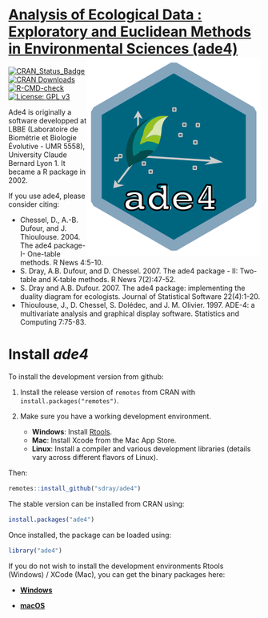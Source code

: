 # [Analysis of Ecological Data : Exploratory and Euclidean Methods in Environmental Sciences (ade4)](http://pbil.univ-lyon1.fr/ADE-4/) <img src="man/figures/logo.svg" align="right" />
[![CRAN_Status_Badge](http://www.r-pkg.org/badges/version/ade4)](http://cran.r-project.org/package=ade4)
[![CRAN Downloads](https://cranlogs.r-pkg.org/badges/ade4)](https://cran.r-project.org/package=ade4)
[![R-CMD-check](https://github.com/sdray/ade4/workflows/R-CMD-check/badge.svg)](https://github.com/sdray/ade4/actions)
[![License: GPL v3](https://img.shields.io/badge/License-GPLv3-blue.svg)](https://www.gnu.org/licenses/gpl-3.0)

Ade4 is originally a software developped at LBBE (Laboratoire de Biométrie et Biologie Évolutive - UMR 5558), University Claude Bernard Lyon 1. It became a R package in 2002.

If you use ade4, please consider citing:

- Chessel, D., A.-B. Dufour, and J. Thioulouse. 2004. The ade4 package-I- One-table methods. R News 4:5-10.
- S. Dray, A.B. Dufour, and D. Chessel. 2007. The ade4 package - II: Two-table and K-table methods. R News 7(2):47-52.
- S. Dray and A.B. Dufour. 2007. The ade4 package: implementing the duality diagram for ecologists. Journal of Statistical Software 22(4):1-20.
- Thioulouse, J., D. Chessel, S. Dolédec, and J. M. Olivier. 1997. ADE-4: a multivariate analysis and graphical display software. Statistics and Computing 7:75-83.

# Install *ade4*

To install the development version from github:

1. Install the release version of `remotes` from CRAN with `install.packages("remotes")`.

2. Make sure you have a working development environment.
    - **Windows**: Install [Rtools](http://cran.r-project.org/bin/windows/Rtools/).
    - **Mac**: Install Xcode from the Mac App Store.
    - **Linux**: Install a compiler and various development libraries (details vary across different flavors of Linux).

Then:

```r
remotes::install_github("sdray/ade4")
```

The stable version can be installed from CRAN using:

```r
install.packages("ade4")
```

Once installed, the package can be loaded using:

```r
library("ade4")
```

If you do not wish to install the development environments Rtools (Windows) / XCode (Mac), you can get the binary packages here:

- [**Windows**](http://pbil.univ-lyon1.fr/members/thioulouse/bin/windows/)

- [**macOS**](http://pbil.univ-lyon1.fr/members/thioulouse/bin/macosx/)
